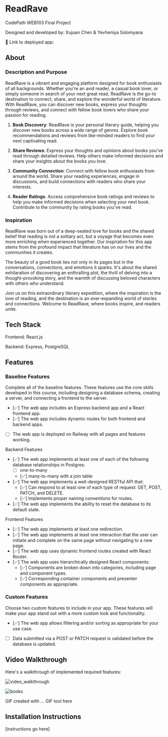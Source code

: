 # ReadRave

CodePath WEB103 Final Project

Designed and developed by: Xujuan Chen & Yevheniya Solomyana

🔗 Link to deployed app:

## About

### Description and Purpose

ReadRave is a vibrant and engaging platform designed for book enthusiasts of all backgrounds. Whether you're an avid reader, a casual book lover, or simply someone in search of your next great read, ReadRave is the go-to destination to connect, share, and explore the wonderful world of literature. With ReadRave, you can discover new books, express your thoughts through reviews, and connect with fellow book lovers who share your passion for reading.

1. **Book Discovery**: ReadRave is your personal literary guide, helping you discover new books across a wide range of genres. Explore book recommendations and reviews from like-minded readers to find your next captivating read.

2. **Share Reviews**: Express your thoughts and opinions about books you've read through detailed reviews. Help others make informed decisions and share your insights about the books you love.

3. **Community Connection**: Connect with fellow book enthusiasts from around the world. Share your reading experiences, engage in discussions, and build connections with readers who share your interests.

4. **Reader Ratings**: Access comprehensive book ratings and reviews to help you make informed decisions when selecting your next book. Contribute to the community by rating books you've read.

### Inspiration

ReadRave was born out of a deep-seated love for books and the shared belief that reading is not a solitary act, but a voyage that becomes even more enriching when experienced together. Our inspiration for this app stems from the profound impact that literature has on our lives and the communities it creates.

The beauty of a good book lies not only in its pages but in the conversations, connections, and emotions it sparks. It's about the shared exhilaration of discovering an enthralling plot, the thrill of delving into a thought-provoking story, and the warmth of discussing beloved characters with others who understand.

Join us on this extraordinary literary expedition, where the inspiration is the love of reading, and the destination is an ever-expanding world of stories and connections. Welcome to ReadRave, where books inspire, and readers unite.

## Tech Stack

Frontend: React.js

Backend: Express, PostgreSQL

## Features

### Baseline Features 
Complete all of the baseline features. These features use the core skills developed in this course, including designing a database schema, creating a server, and connecting a frontend to the server.

- [✅] The web app includes an Express backend app and a React frontend app. 
- [✅] The web app includes dynamic routes for both frontend and backend apps. 
- [ ] The web app is deployed on Railway with all pages and features working.

Backend Features

- [✅] The web app implements at least one of each of the following database relationships in Postgres:
    - [ ] one-to-many 
    - [✅] many-to-many with a join table 
- [✅] The web app implements a well-designed RESTful API that:
    - [✅] Can respond to at least one of each type of request: GET, POST, PATCH, and DELETE.
    - [✅] Implements proper naming conventions for routes.
- [✅] The web app implements the ability to reset the database to its default state. 


Frontend Features

- [✅] The web app implements at least one redirection. 
- [✅] The web app implements at least one interaction that the user can initiate and complete on the same page without navigating to a new page.
- [✅] The web app uses dynamic frontend routes created with React Router. 
- [✅] The web app uses hierarchically designed React components:
    - [✅] Components are broken down into categories, including page and component types. 
    - [✅] Corresponding container components and presenter components as appropriate.


### Custom Features

Choose two custom features to include in your app. These features will make your app stand out with a more custom look and functionality.

- [✅] The web app allows filtering and/or sorting as appropriate for your use case.
- [ ] Data submitted via a POST or PATCH request is validated before the database is updated.


## Video Walkthrough

Here's a walkthrough of implemented required features:

![video_walkthrough](https://github.com/XujuanChen/web103_finalproject/assets/72937387/dc037daa-d615-4c2a-840e-290e18616262)


![books](https://github.com/XujuanChen/web103_finalproject/assets/109524796/3e19200a-c5f9-484c-94aa-703654ae8ada)




<!-- Replace this with whatever GIF tool you used! -->
GIF created with ...  GIF tool here
<!-- Recommended tools:
[Kap](https://getkap.co/) for macOS
[ScreenToGif](https://www.screentogif.com/) for Windows
[peek](https://github.com/phw/peek) for Linux. -->


## Installation Instructions

[instructions go here]
